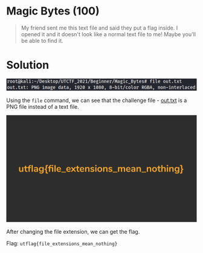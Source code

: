 # Magic Bytes (100)

> My friend sent me this text file and said they put a flag inside. I opened it and it doesn't look like a normal 
text file to me! Maybe you'll be able to find it.


# Solution

![Image of file command](https://github.com/bombunx/CTFs/blob/master/utctf-d4ddy_p0k0_p4nts/Beginner/Magic%20Bytes/MagicBytes%20-%20file%20command.PNG)

Using the `file` command, we can see that the challenge file - [out.txt](./out.txt) is a PNG file 
instead of a text file. 

![Image of flag](https://github.com/bombunx/CTFs/blob/master/utctf-d4ddy_p0k0_p4nts/Beginner/Magic%20Bytes/out.png)

After changing the file extension, we can get the flag. 

Flag: `utflag{file_extensions_mean_nothing}`
